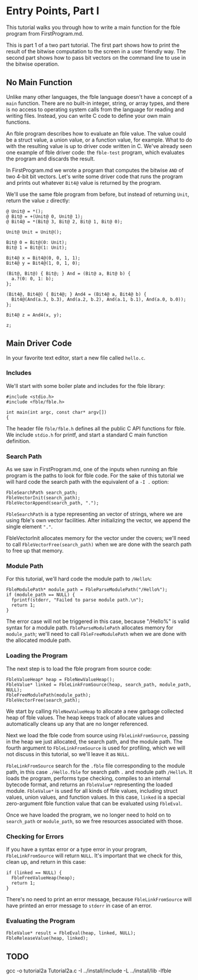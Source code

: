 # Entry Points, Part I

This tutorial walks you through how to write a main function for the
fble program from FirstProgram.md.

This is part 1 of a two part tutorial. The first part shows how to print the
result of the bitwise computation to the screen in a user friendly way. The
second part shows how to pass bit vectors on the command line to use in the
bitwise operation.

## No Main Function

Unlike many other languages, the fble language doesn't have a concept of a
`main` function. There are no built-in integer, string, or array types, and
there is no access to operating system calls from the language for reading and
writing files. Instead, you can write C code to define your own main
functions.

An fble program describes how to evaluate an fble value. The value could be a
struct value, a union value, or a function value, for example. What to do with
the resulting value is up to driver code written in C. We've already seen one
example of fble driver code: the `fble-test` program, which evaluates the
program and discards the result.

In FirstProgram.md we wrote a program that computes the bitwise `AND` of two 4-bit
bit vectors. Let's write some driver code that runs the program and prints out
whatever `Bit4@` value is returned by the program.

We'll use the same fble program from before, but instead of returning `Unit`,
return the value `z` directly:

    @ Unit@ = *();
    @ Bit@ = +(Unit@ 0, Unit@ 1);
    @ Bit4@ = *(Bit@ 3, Bit@ 2, Bit@ 1, Bit@ 0);

    Unit@ Unit = Unit@();

    Bit@ 0 = Bit@(0: Unit);
    Bit@ 1 = Bit@(1: Unit);

    Bit4@ x = Bit4@(0, 0, 1, 1);
    Bit4@ y = Bit4@(1, 0, 1, 0);

    (Bit@, Bit@) { Bit@; } And = (Bit@ a, Bit@ b) {
      a.?(0: 0, 1: b);
    };

    (Bit4@, Bit4@) { Bit4@; } And4 = (Bit4@ a, Bit4@ b) {
      Bit4@(And(a.3, b.3), And(a.2, b.2), And(a.1, b.1), And(a.0, b.0));
    };

    Bit4@ z = And4(x, y);

    z;

## Main Driver Code

In your favorite text editor, start a new file called `hello.c`.

### Includes

We'll start with some boiler plate and includes for the fble library:

    #include <stdio.h>
    #include <fble/fble.h>

    int main(int argc, const char* argv[])
    {

The header file `fble/fble.h` defines all the public C API functions for fble.
We include `stdio.h` for printf, and start a standard C main function
definition.

### Search Path

As we saw in FirstProgram.md, one of the inputs when running an fble program
is the paths to look for fble code. For the sake of this tutorial we will hard
code the search path with the equivalent of a `-I .` option:

    FbleSearchPath search_path;
    FbleVectorInit(search_path);
    FbleVectorAppend(search_path, ".");

`FbleSearchPath` is a type representing an vector of strings, where we are
using fble's own vector facilities. After initializing the vector, we append
the single element `"."`.

FbleVectorInit allocates memory for the vector under the covers; we'll need
to call `FbleVectorFree(search_path)` when we are done with the search path to
free up that memory.

### Module Path

For this tutorial, we'll hard code the module path to `/Hello%`:

    FbleModulePath* module_path = FbleParseModulePath("/Hello%");
    if (module_path == NULL) {
      fprintf(stderr, "Failed to parse module path.\n");
      return 1;
    }

The error case will not be triggered in this case, because "/Hello%" is valid
syntax for a module path. `FbleParseModulePath` allocates memory for
`module_path`; we'll need to call `FbleFreeModulePath` when we are done with
the allocated module path.

### Loading the Program

The next step is to load the fble program from source code:

    FbleValueHeap* heap = FbleNewValueHeap();
    FbleValue* linked = FbleLinkFromSource(heap, search_path, module_path, NULL);
    FbleFreeModulePath(module_path);
    FbleVectorFree(search_path);

We start by calling `FbleNewValueHeap` to allocate a new garbage collected
heap of fble values. The heap keeps track of allocate values and automatically
cleans up any that are no longer referenced.

Next we load the fble code from source using `FbleLinkFromSource`, passing in
the heap we just allocated, the search path, and the module path. The fourth
argument to `FbleLinkFromSource` is used for profiling, which we will not
discuss in this tutorial, so we'll leave it as `NULL`.

`FbleLinkFromSource` search for the `.fble` file corresponding to the module
path, in this case `./Hello.fble` for search path `.` and module path
`/Hello%`. It loads the program, performs type checking, compiles to an
internal bytecode format, and returns an `FbleValue*` representing the loaded
module. `FbleValue*` is used for all kinds of fble values, including struct
values, union values, and function values. In this case, `linked` is a special
zero-argument fble function value that can be evaluated using `FbleEval`.

Once we have loaded the program, we no longer need to hold on to `search_path`
or `module_path`, so we free resources associated with those.

### Checking for Errors

If you have a syntax error or a type error in your program,
`FbleLinkFromSource` will return `NULL`. It's important that we check for
this, clean up, and return in this case:

    if (linked == NULL) {
      FbleFreeValueHeap(heap);
      return 1;
    }

There's no need to print an error message, because `FbleLinkFromSource` will
have printed an error message to `stderr` in case of an error.

### Evaluating the Program

    FbleValue* result = FbleEval(heap, linked, NULL);
    FbleReleaseValue(heap, linked);

## TODO

   gcc -o tutorial2a Tutorial2a.c -I ../install/include -L ../install/lib -lfble 
